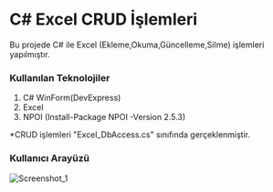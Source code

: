 # C# Excel CRUD İşlemleri
Bu projede C# ile Excel (Ekleme,Okuma,Güncelleme,Silme) işlemleri yapılmıştır.
### Kullanılan Teknolojiler

 1. C# WinForm(DevExpress)
 2. Excel
 3. NPOI (Install-Package NPOI -Version 2.5.3)
 
 *CRUD işlemleri "Excel_DbAccess.cs" sınıfında gerçeklenmiştir.

### Kullanıcı Arayüzü
![Screenshot_1](https://user-images.githubusercontent.com/77530565/127455409-500b14f0-9d0b-4111-87a9-eb9fc340782f.png)

		

 